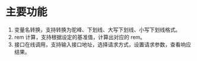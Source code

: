 # 主要功能

1. 变量名转换，支持转换为驼峰、下划线、大写下划线、小写下划线格式。
2. rem 计算，支持根据设定的基准值，计算出对应的 rem。
3. 接口在线调用，支持输入接口地址，选择请求方式，设置请求参数，查看响应结果。
